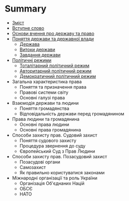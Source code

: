 # Summary

* [Зміст](README.md)
* [Вступне слово](vstupne_slovo.md)
* [Основи вчення про державу та право](osnovi_vchennya_pro_derjavu_ta_pravo.md)
* [Поняття держави та державної влади](chapter1.md)
   * [Держава](derzhava.md)
   * [Витоки держави](vitoki_derzhavi.md)
   * [Завдання держави](zavdannya_derzhavi.md)
* [Політичні режими](poltichn_rezhimi.md)
   * [Тоталітарний політичний режим](totaltarnii_poltichnii_rezhim.md)
   * [Авторитарний політичний режим](avtoritarnii_poltichnii_rezhim.md)
   * [Демократичний політичний режим](demokratichnii_poltichnii_rezhim.md)
* Загальна характеристика права
   * Поняття та призначення права
   * Правові системи світу
   * Основні галузі права
* Взаємодія держави та людини
   * Поняття громадянства
   * Відповідальність держави перед громадянином
* Права людини та громадянина
   * Основні права людини
   * Основні права громадянина
* Способи захисту прав. Судовий захист
   * Поняття судового захисту
   * Процедура звернення до суду
   * Європейський Суд з Прав Людини
* Способи захисту прав. Позасудовий захист
   * Позасудові органи
   * Самозахист
   * Як правильно користуватися законами
* Міжнародні організації та роль України
   * Організація Об'єднаних Націй
   * ОБСЄ
   * НАТО

